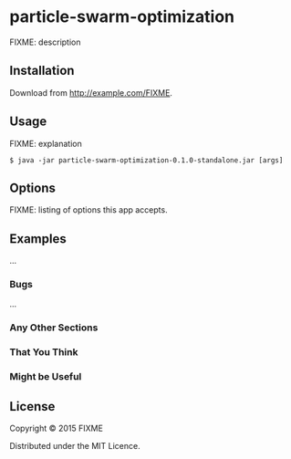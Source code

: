 # particle-swarm-optimization

FIXME: description

## Installation

Download from http://example.com/FIXME.

## Usage

FIXME: explanation

    $ java -jar particle-swarm-optimization-0.1.0-standalone.jar [args]

## Options

FIXME: listing of options this app accepts.

## Examples

...

### Bugs

...

### Any Other Sections
### That You Think
### Might be Useful

## License

Copyright © 2015 FIXME

Distributed under the MIT Licence.
